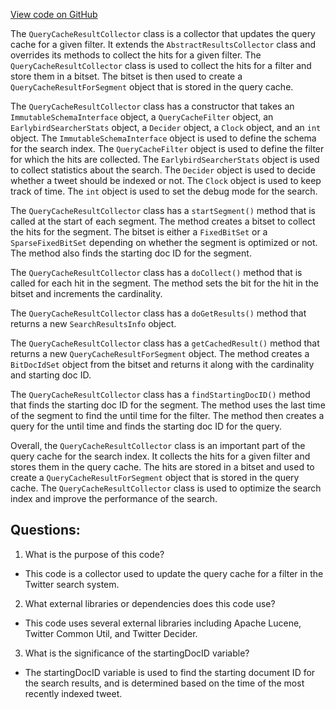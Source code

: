 [View code on GitHub](https://github.com/misbahsy/the-algorithm/src/java/com/twitter/search/earlybird/querycache/QueryCacheResultCollector.java)

The `QueryCacheResultCollector` class is a collector that updates the query cache for a given filter. It extends the `AbstractResultsCollector` class and overrides its methods to collect the hits for a given filter. The `QueryCacheResultCollector` class is used to collect the hits for a filter and store them in a bitset. The bitset is then used to create a `QueryCacheResultForSegment` object that is stored in the query cache.

The `QueryCacheResultCollector` class has a constructor that takes an `ImmutableSchemaInterface` object, a `QueryCacheFilter` object, an `EarlybirdSearcherStats` object, a `Decider` object, a `Clock` object, and an `int` object. The `ImmutableSchemaInterface` object is used to define the schema for the search index. The `QueryCacheFilter` object is used to define the filter for which the hits are collected. The `EarlybirdSearcherStats` object is used to collect statistics about the search. The `Decider` object is used to decide whether a tweet should be indexed or not. The `Clock` object is used to keep track of time. The `int` object is used to set the debug mode for the search.

The `QueryCacheResultCollector` class has a `startSegment()` method that is called at the start of each segment. The method creates a bitset to collect the hits for the segment. The bitset is either a `FixedBitSet` or a `SparseFixedBitSet` depending on whether the segment is optimized or not. The method also finds the starting doc ID for the segment.

The `QueryCacheResultCollector` class has a `doCollect()` method that is called for each hit in the segment. The method sets the bit for the hit in the bitset and increments the cardinality.

The `QueryCacheResultCollector` class has a `doGetResults()` method that returns a new `SearchResultsInfo` object.

The `QueryCacheResultCollector` class has a `getCachedResult()` method that returns a new `QueryCacheResultForSegment` object. The method creates a `BitDocIdSet` object from the bitset and returns it along with the cardinality and starting doc ID.

The `QueryCacheResultCollector` class has a `findStartingDocID()` method that finds the starting doc ID for the segment. The method uses the last time of the segment to find the until time for the filter. The method then creates a query for the until time and finds the starting doc ID for the query.

Overall, the `QueryCacheResultCollector` class is an important part of the query cache for the search index. It collects the hits for a given filter and stores them in the query cache. The hits are stored in a bitset and used to create a `QueryCacheResultForSegment` object that is stored in the query cache. The `QueryCacheResultCollector` class is used to optimize the search index and improve the performance of the search.
## Questions: 
 1. What is the purpose of this code?
- This code is a collector used to update the query cache for a filter in the Twitter search system.

2. What external libraries or dependencies does this code use?
- This code uses several external libraries including Apache Lucene, Twitter Common Util, and Twitter Decider.

3. What is the significance of the startingDocID variable?
- The startingDocID variable is used to find the starting document ID for the search results, and is determined based on the time of the most recently indexed tweet.